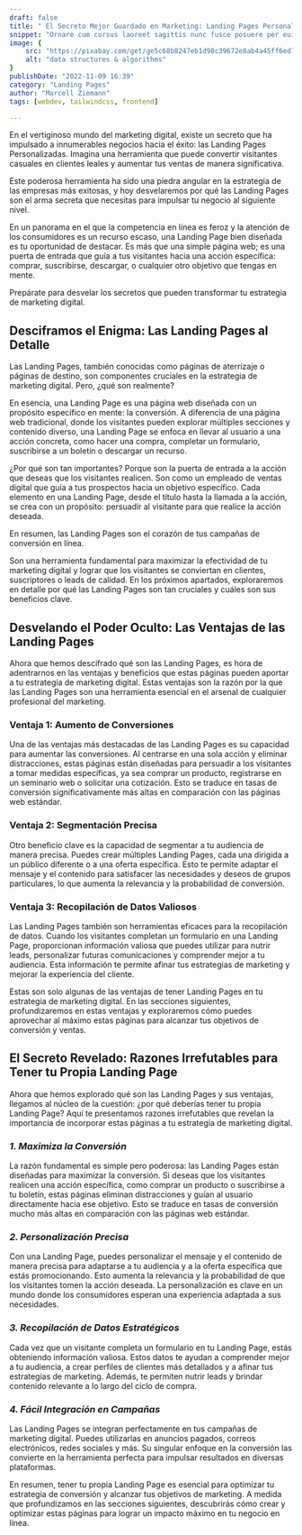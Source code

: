 ```yaml
---
draft: false
title: " El Secreto Mejor Guardado en Marketing: Landing Pages Personalizadas"
snippet: "Ornare cum cursus laoreet sagittis nunc fusce posuere per euismod dis vehicula a, semper fames lacus maecenas dictumst pulvinar neque enim non potenti. Torquent hac sociosqu eleifend potenti."
image: {
    src: "https://pixabay.com/get/ge5c68b8247eb1d98c39672e8ab4a45ff6ed7ac8161633fc951e69a6d90526aa32ddee716a35a14f58f687875c8fc9c5b7f61dcacfceeb9211bdc66fcc31aa8a52c33082c4a405af563cf80bc61f0f931_640.jpg",
    alt: "data structures & algorithms"
}
publishDate: "2022-11-09 16:39"
category: "Landing Pages"
author: "Marcell Ziemann"
tags: [webdev, tailwindcss, frontend]

---
```


En el vertiginoso mundo del marketing digital, existe un secreto que ha impulsado a innumerables negocios hacia el éxito: las Landing Pages Personalizadas. Imagina una herramienta que puede convertir visitantes casuales en clientes leales y aumentar tus ventas de manera significativa.

Este poderosa herramienta ha sido una piedra angular en la estrategia de las empresas más exitosas, y hoy desvelaremos por qué las Landing Pages son el arma secreta que necesitas para impulsar tu negocio al siguiente nivel.

En un panorama en el que la competencia en línea es feroz y la atención de los consumidores es un recurso escaso, una Landing Page bien diseñada es tu oportunidad de destacar. Es más que una simple página web; es una puerta de entrada que guía a tus visitantes hacia una acción específica: comprar, suscribirse, descargar, o cualquier otro objetivo que tengas en mente.

Prepárate para desvelar los secretos que pueden transformar tu estrategia de marketing digital.

## Desciframos el Enigma: Las Landing Pages al Detalle

Las Landing Pages, también conocidas como páginas de aterrizaje o páginas de destino, son componentes cruciales en la estrategia de marketing digital. Pero, ¿qué son realmente?

En esencia, una Landing Page es una página web diseñada con un propósito específico en mente: la conversión. A diferencia de una página web tradicional, donde los visitantes pueden explorar múltiples secciones y contenido diverso, una Landing Page se enfoca en llevar al usuario a una acción concreta, como hacer una compra, completar un formulario, suscribirse a un boletín o descargar un recurso.

¿Por qué son tan importantes? Porque son la puerta de entrada a la acción que deseas que los visitantes realicen. Son como un empleado de ventas digital que guía a tus prospectos hacia un objetivo específico. Cada elemento en una Landing Page, desde el título hasta la llamada a la acción, se crea con un propósito: persuadir al visitante para que realice la acción deseada.

En resumen, las Landing Pages son el corazón de tus campañas de conversión en línea. 

Son una herramienta fundamental para maximizar la efectividad de tu marketing digital y lograr que los visitantes se conviertan en clientes, suscriptores o leads de calidad. En los próximos apartados, exploraremos en detalle por qué las Landing Pages son tan cruciales y cuáles son sus beneficios clave.

## Desvelando el Poder Oculto: Las Ventajas de las Landing Pages

Ahora que hemos descifrado qué son las Landing Pages, es hora de adentrarnos en las ventajas y beneficios que estas páginas pueden aportar a tu estrategia de marketing digital. Estas ventajas son la razón por la que las Landing Pages son una herramienta esencial en el arsenal de cualquier profesional del marketing.

### Ventaja 1: Aumento de Conversiones
Una de las ventajas más destacadas de las Landing Pages es su capacidad para aumentar las conversiones. Al centrarse en una sola acción y eliminar distracciones, estas páginas están diseñadas para persuadir a los visitantes a tomar medidas específicas, ya sea comprar un producto, registrarse en un seminario web o solicitar una cotización. Esto se traduce en tasas de conversión significativamente más altas en comparación con las páginas web estándar.

### Ventaja 2: Segmentación Precisa
Otro beneficio clave es la capacidad de segmentar a tu audiencia de manera precisa. Puedes crear múltiples Landing Pages, cada una dirigida a un público diferente o a una oferta específica. Esto te permite adaptar el mensaje y el contenido para satisfacer las necesidades y deseos de grupos particulares, lo que aumenta la relevancia y la probabilidad de conversión.

### Ventaja 3: Recopilación de Datos Valiosos
Las Landing Pages también son herramientas eficaces para la recopilación de datos. Cuando los visitantes completan un formulario en una Landing Page, proporcionan información valiosa que puedes utilizar para nutrir leads, personalizar futuras comunicaciones y comprender mejor a tu audiencia. Esta información te permite afinar tus estrategias de marketing y mejorar la experiencia del cliente.

Estas son solo algunas de las ventajas de tener Landing Pages en tu estrategia de marketing digital. En las secciones siguientes, profundizaremos en estas ventajas y exploraremos cómo puedes aprovechar al máximo estas páginas para alcanzar tus objetivos de conversión y ventas.

## El Secreto Revelado: Razones Irrefutables para Tener tu Propia Landing Page

Ahora que hemos explorado qué son las Landing Pages y sus ventajas, llegamos al núcleo de la cuestión: ¿por qué deberías tener tu propia Landing Page? Aquí te presentamos razones irrefutables que revelan la importancia de incorporar estas páginas a tu estrategia de marketing digital.

### *1. Maximiza la Conversión*

La razón fundamental es simple pero poderosa: las Landing Pages están diseñadas para maximizar la conversión. Si deseas que los visitantes realicen una acción específica, como comprar un producto o suscribirse a tu boletín, estas páginas eliminan distracciones y guían al usuario directamente hacia ese objetivo. Esto se traduce en tasas de conversión mucho más altas en comparación con las páginas web estándar.

### *2. Personalización Precisa*

Con una Landing Page, puedes personalizar el mensaje y el contenido de manera precisa para adaptarse a tu audiencia y a la oferta específica que estás promocionando. Esto aumenta la relevancia y la probabilidad de que los visitantes tomen la acción deseada. La personalización es clave en un mundo donde los consumidores esperan una experiencia adaptada a sus necesidades.

### *3. Recopilación de Datos Estratégicos*

Cada vez que un visitante completa un formulario en tu Landing Page, estás obteniendo información valiosa. Estos datos te ayudan a comprender mejor a tu audiencia, a crear perfiles de clientes más detallados y a afinar tus estrategias de marketing. Además, te permiten nutrir leads y brindar contenido relevante a lo largo del ciclo de compra.

### *4. Fácil Integración en Campañas*

Las Landing Pages se integran perfectamente en tus campañas de marketing digital. Puedes utilizarlas en anuncios pagados, correos electrónicos, redes sociales y más. Su singular enfoque en la conversión las convierte en la herramienta perfecta para impulsar resultados en diversas plataformas.

En resumen, tener tu propia Landing Page es esencial para optimizar tu estrategia de conversión y alcanzar tus objetivos de marketing. A medida que profundizamos en las secciones siguientes, descubrirás cómo crear y optimizar estas páginas para lograr un impacto máximo en tu negocio en línea.